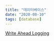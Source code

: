```yaml
---
title: "데이터베이스"
date: "2020-08-10"
tags: [database]
---
```


[Write Ahead Logging](/write-ahead-logging)

